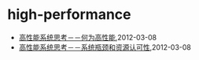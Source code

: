 # high-performance
* [高性能系统思考－－何为高性能](/2012/2012-03-08-what-is-high-performance),2012-03-08
* [高性能系统思考－－系统瓶颈和资源认可性](/2012/2012-03-08-bottom-neck-and-compromise),2012-03-08
